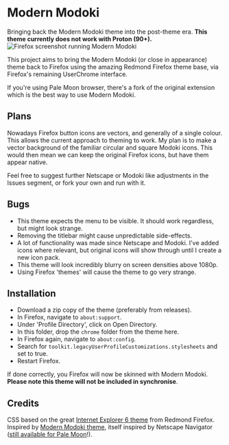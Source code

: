 # Modern Modoki
Bringing back the Modern Modoki theme into the post-theme era. **This theme currently does not work with Proton (90+).**
![Firefox screenshot running Modern Modoki](https://user-images.githubusercontent.com/11209477/118357993-aa202800-b574-11eb-9121-31876932e509.png)


This project aims to bring the Modern Modoki (or close in appearance) theme back to Firefox using the amazing Redmond Firefox theme base, via Firefox's remaining UserChrome interface.

If you're using Pale Moon browser, there's a fork of the original extension which is the best way to use Modern Modoki.

## Plans
Nowadays Firefox button icons are vectors, and generally of a single colour. This allows the current approach to theming to work. My plan is to make a vector background of the familiar circular and square Modoki icons. This would then mean we can keep the original Firefox icons, but have them appear native.

Feel free to suggest further Netscape or Modoki like adjustments in the Issues segment, or fork your own and run with it.

## Bugs
* This theme expects the menu to be visible. It should work regardless, but might look strange.
* Removing the titlebar might cause unpredictable side-effects.
* A lot of functionality was made since Netscape and Modoki. I've added icons where relevant, but original icons will show through until I create a new icon pack.
* This theme will look incredibly blurry on screen densities above 1080p.
* Using Firefox 'themes' will cause the theme to go very strange.

## Installation
* Download a zip copy of the theme (preferably from releases).
* In Firefox, navigate to `about:support`.
* Under 'Profile Directory', click on Open Directory.
* In this folder, drop the `chrome` folder from the theme here.
* In Firefox again, navigate to `about:config`.
* Search for `toolkit.legacyUserProfileCustomizations.stylesheets` and set to true.
* Restart Firefox.

If done correctly, you Firefox will now be skinned with Modern Modoki. **Please note this theme will not be included in synchronise**.

## Credits
CSS based on the great [Internet Explorer 6 theme][rf] from Redmond Firefox.
Inspired by [Modern Modoki theme][rf], itself inspired by Netscape Navigator ([still available for Pale Moon][mmm]!).

[rf]:  https://github.com/matthewmx86/Redmond-Firefox
[mm]:  http://lowandsh.web.fc2.com/index.en.html
[mmm]: https://addons.palemoon.org/addon/modoki-moon/

